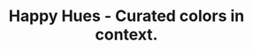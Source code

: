 ---
name: happyhues
host: happyhues.co
origin: https://happyhues.co
pathname: /
search: ''
href: https://happyhues.co/
title: Happy Hues - Curated colors in context.
ogTitle: Happy Hues - Curated colors in context.
twitterTitle: Happy Hues - Curated colors in context.
description: >-
  See color palette inspiration on a real example website. As you click on
  different palettes every color on this site updates to give you context of how
  that color could be used for your design or illustration projects.
ogDescription: >-
  See color palette inspiration on a real example website. As you click on
  different palettes every color on this site updates to give you context of how
  that color could be used for your design or illustration projects.
image: >-
  https://assets.website-files.com/5dd40aa8049df8748c72d0ee/5ddd471cbe5e6601554a2a4d_happy-hues.jpeg
ogImage: >-
  https://assets.website-files.com/5dd40aa8049df8748c72d0ee/5ddd471cbe5e6601554a2a4d_happy-hues.jpeg
twitterImage: >-
  https://assets.website-files.com/5dd40aa8049df8748c72d0ee/5ddd471cbe5e6601554a2a4d_happy-hues.jpeg
keywords: ''

---